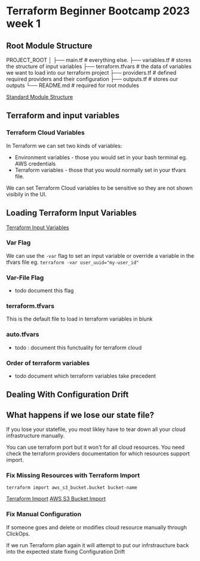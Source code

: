 # Terraform Beginner Bootcamp 2023 week 1

## Root Module Structure

PROJECT_ROOT
│
├── main.tf                 # everything else.
├── variables.tf            # stores the structure of input variables
├── terraform.tfvars        # the data of variables we want to load into our terraform project
├── providers.tf            # defined required providers and their configuration
├── outputs.tf              # stores our outputs
└── README.md               # required for root modules

[Standard Module Structure](https://developer.hashicorp.com/terraform/language/modules/develop/structure)

## Terraform and input variables

### Terraform Cloud Variables

In Terraform we can set two kinds of variables:
- Environment variables - those you would set in your bash terminal eg. AWS credentials
- Terraform variables - those that you would normally set in your tfvars file.

We can set Terraform Cloud variables to be sensitive so they are not shown visibily in the UI.

## Loading Terraform Input Variables
[Terraform Input Variables](https://developer.hashicorp.com/terraform/language/values/variables)

### Var Flag
We can use the `-var` flag to set an input variable or override a variable in the tfvars file eg. `terraform -var user_uuid="my-user_id"`

### Var-File Flag

- todo document this flag

### terraform.tfvars

This is the default file to load in terraform variables in blunk

### auto.tfvars

- todo : document this functuality for terraform cloud

### Order of terraform variables

- todo document which terraform variables take precedent

## Dealing With Configuration Drift

## What happens if we lose our state file?

If you lose your statefile, you most likley have to tear down all your cloud infrastructure manually.

You can use terraform port but it won't for all cloud resources. You need check the terraform providers documentation for which resources support import.

### Fix Missing Resources with Terraform Import

`terraform import aws_s3_bucket.bucket bucket-name`

[Terraform Import](https://developer.hashicorp.com/terraform/cli/import)
[AWS S3 Bucket Import](https://registry.terraform.io/providers/hashicorp/aws/latest/docs/resources/s3_bucket#import)

### Fix Manual Configuration

If someone goes and delete or modifies cloud resource manually through ClickOps. 

If we run Terraform plan again it will attempt to put our infrstraucture back into the expected state fixing Configuration Drift



